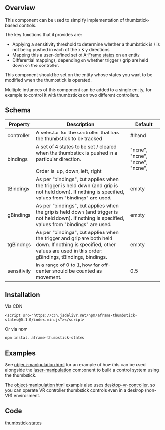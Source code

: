 ## Overview

This component can be used to simplify implementation of thumbstick-based controls.

The key functions that it provides are:

- Applying a sensitivity threshold to determine whether a thumbstick is / is not being pushed in each of the x & y directions
- Mapping this a user-defined set of [A-Frame states](https://aframe.io/docs/1.3.0/core/entity.html#addstate-statename) on an entity
- Differential mappings, depending on whether trigger / grip are held down on the controller.

This component should be set on the entity whose states you want to be modified when the thumbstick is operated.

Multiple instances of this component can be added to a single entity, for example to control it with thumbsticks on two different controllers.

## Schema

| Property    | Description                                                  | Default                         |
| ----------- | ------------------------------------------------------------ | ------------------------------- |
| controller  | A selector for the controller that has the thumbstick to be tracked | #lhand                          |
| bindings    | A set of 4 states to be set / cleared when the thumbstick is pushed in a particular direction.<br /><br />Order is: up, down, left, right | "none", "none", "none", "none", |
| tBindings   | As per "bindings", but applies when the trigger is held down (and grip is not held down).  If nothing is specified, values from "bindings" are used. | empty                           |
| gBindings   | As per "bindings", but applies when the grip is held down (and trigger is not held down).  If nothing is specified, values from "bindings" are used. | empty                           |
| tgBindngs   | As per "bindings", but applies when the trigger and grip are both held down.  If nothing is specified, other values are used in this order: gBindings, tBindings, bindings. | empty                           |
| sensitivity | in a range of 0 to 1, how far off-center should be counted as movement. | 0.5                             |



## Installation

Via CDN 
```
<script src="https://cdn.jsdelivr.net/npm/aframe-thumbstick-states@0.1.0/index.min.js"></script>
```

Or via [npm](https://www.npmjs.com/package/aframe-thumbstick-states)

```
npm install aframe-thumbstick-states
```


## Examples

See [object-manipulation.html](https://diarmidmackenzie.github.io/aframe-components/component-usage/object-manipulation.html) for an example of how this can be used alongside the [laser-manipulation](https://diarmidmackenzie.github.io/aframe-components/docs/laser-manipulation.html) component to build a control system using the thumbstick.

The [object-manipulation.html](https://diarmidmackenzie.github.io/aframe-components/component-usage/object-manipulation.html) example also uses [desktop-vr-controller](https://diarmidmackenzie.github.io/aframe-components/docs/desktop-vr-controller.html), so you can operate VR controller thumbstick controls even in a desktop (non-VR) environment.



## Code

  [thumbstick-states](https://github.com/diarmidmackenzie/aframe-components/blob/main/components/thumbstick-states/index.js)